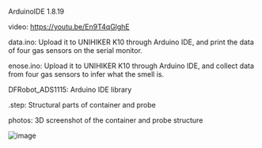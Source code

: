 ArduinoIDE 1.8.19



video: https://youtu.be/En9T4qGlghE


data.ino: Upload it to UNIHIKER K10 through Arduino IDE, and print the data of four gas sensors on the serial monitor.


enose.ino: Upload it to UNIHIKER K10 through Arduino IDE, and collect data from four gas sensors to infer what the smell is.


DFRobot_ADS1115: Arduino IDE library


.step: Structural parts of container and probe


photos: 3D screenshot of the container and probe structure

![image](https://github.com/user-attachments/assets/f34138ef-b8be-40d1-a5a9-8a7a06927b67)

